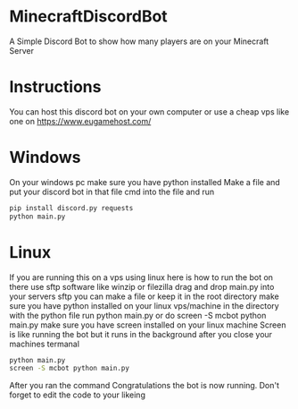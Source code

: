 # MinecraftDiscordBot
A Simple Discord Bot to show how many players are on your Minecraft Server

# Instructions
You can host this discord bot on your own computer or use a cheap vps like one on https://www.eugamehost.com/

# Windows
On your windows pc make sure you have python installed
Make a file and put your discord bot in that file
cmd into the file and run
```bash
pip install discord.py requests
python main.py
```
# Linux
If you are running this on a vps using linux here is how to run the bot on there
use sftp software like winzip or filezilla
drag and drop main.py into your servers sftp you can make a file or keep it in the root directory
make sure you have python installed on your linux vps/machine
in the directory with the python file run python main.py or do screen -S mcbot python main.py make sure you have screen installed on your linux machine
Screen is like running the bot but it runs in the background after you close your machines termanal
```bash
python main.py
screen -S mcbot python main.py
```
After you ran the command Congratulations the bot is now running. Don't forget to edit the code to your likeing
